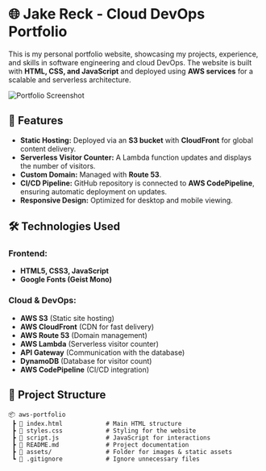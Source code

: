 # 🌐 Jake Reck - Cloud DevOps Portfolio  

This is my personal portfolio website, showcasing my projects, experience, and skills in software engineering and cloud DevOps. The website is built with **HTML, CSS, and JavaScript** and deployed using **AWS services** for a scalable and serverless architecture.  

![Portfolio Screenshot](insert_screenshot_url_here)  

## 🚀 Features  
- **Static Hosting:** Deployed via an **S3 bucket** with **CloudFront** for global content delivery.  
- **Serverless Visitor Counter:** A Lambda function updates and displays the number of visitors.  
- **Custom Domain:** Managed with **Route 53**.  
- **CI/CD Pipeline:** GitHub repository is connected to **AWS CodePipeline**, ensuring automatic deployment on updates.  
- **Responsive Design:** Optimized for desktop and mobile viewing.  

## 🛠 Technologies Used  
### **Frontend:**  
- **HTML5, CSS3, JavaScript**  
- **Google Fonts (Geist Mono)**  

### **Cloud & DevOps:**  
- **AWS S3** (Static site hosting)  
- **AWS CloudFront** (CDN for fast delivery)  
- **AWS Route 53** (Domain management)  
- **AWS Lambda** (Serverless visitor counter)  
- **API Gateway** (Communication with the database)
- **DynamoDB** (Database for visitor count)
- **AWS CodePipeline** (CI/CD integration)  

## 📂 Project Structure  

```plaintext
📦 aws-portfolio  
 ┣ 📜 index.html            # Main HTML structure  
 ┣ 📜 styles.css            # Styling for the website  
 ┣ 📜 script.js             # JavaScript for interactions  
 ┣ 📜 README.md             # Project documentation  
 ┣ 📜 assets/               # Folder for images & static assets  
 ┗ 📜 .gitignore            # Ignore unnecessary files  
